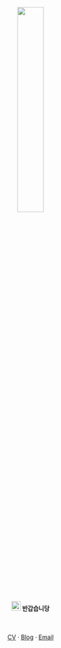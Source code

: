 <div align="center">
<img src = "https://user-images.githubusercontent.com/6462456/155731672-55c01143-0a73-4b2e-a1f1-d900f45dfe0e.gif" width="35%" />

<h4>
<img src = "https://raw.githubusercontent.com/MartinHeinz/MartinHeinz/master/wave.gif" width="22px" />
<strong>
반갑습니당
</strong>
</h4>

<br/>

[CV](https://read.cv/poodlepoodle) · [Blog](https://poodlepoodle.blog) · [Email](mailto:chammal97@naver.com)

</div>
